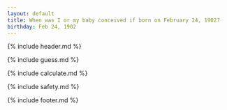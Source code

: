 ```yaml
---
layout: default
title: When was I or my baby conceived if born on February 24, 1902?
birthday: Feb 24, 1902
---
```


{% include header.md %}

{% include guess.md %}

{% include calculate.md %}

{% include safety.md %}

{% include footer.md %}



